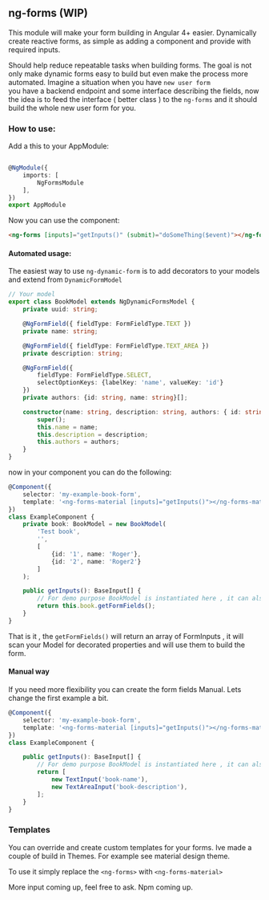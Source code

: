 ## ng-forms (WIP)

This module will make your form building in Angular 4+ easier.
Dynamically create reactive forms, as simple as adding a component and provide with required inputs.

Should help reduce repeatable tasks when building forms.
The goal is not only make dynamic forms easy to build but even make the process more automated.
Imagine a situation when you have `new user form`  
you have a backend endpoint and some interface describing the fields,
now the idea is to feed the interface ( better class ) to the `ng-forms` and it should build the whole new user form for you.

### How to use:
Add a this to your AppModule: 

```typescript 

@NgModule({
    imports: [
        NgFormsModule
    ],
})
export AppModule

```

Now you can use the component:

```html
<ng-forms [inputs]="getInputs()" (submit)="doSomeThing($event)"></ng-forms >

```

#### Automated usage:
The easiest way to use `ng-dynamic-form` is to add decorators to your models and extend from `DynamicFormModel`


```typescript
// Your model
export class BookModel extends NgDynamicFormsModel {
    private uuid: string;

    @NgFormField({ fieldType: FormFieldType.TEXT })
    private name: string;

    @NgFormField({ fieldType: FormFieldType.TEXT_AREA })
    private description: string;

    @NgFormField({
        fieldType: FormFieldType.SELECT,
        selectOptionKeys: {labelKey: 'name', valueKey: 'id'}
    })
    private authors: {id: string, name: string}[];

    constructor(name: string, description: string, authors: { id: string; name: string }[]) {
        super();
        this.name = name;
        this.description = description;
        this.authors = authors;
    }
}


```
now in your component you can do the following:

```typescript
@Component({
    selector: 'my-example-book-form',
    template: '<ng-forms-material [inputs]="getInputs()"></ng-forms-material>'
})
class ExampleComponent {
    private book: BookModel = new BookModel(
        'Test book',
        '',
        [
            {id: '1', name: 'Roger'},
            {id: '2', name: 'Roger2'}
        ]
    );

    public getInputs(): BaseInput[] {
        // For demo purpose BookModel is instantiated here , it can also be a injectable
        return this.book.getFormFields();
    }
}


```

That is it , the `getFormFields()` will return an array of FormInputs , it will scan your Model for decorated properties
and will use them to build the form.

#### Manual way

If you need more flexibility you can create the form fields Manual.
Lets change the first example a bit.

```typescript
@Component({
    selector: 'my-example-book-form',
    template: '<ng-forms-material [inputs]="getInputs()"></ng-forms-material>'
})
class ExampleComponent {

    public getInputs(): BaseInput[] {
        // For demo purpose BookModel is instantiated here , it can also be a injectable
        return [
            new TextInput('book-name'),
            new TextAreaInput('book-description'),
        ];
    }
}

```

### Templates

You can override and create custom templates for your forms.
Ive made a couple of build in Themes.
For example see material design theme.

To use it simply replace the `<ng-forms>`  with `<ng-forms-material>`



More input coming up, feel free to ask.
Npm coming up.
